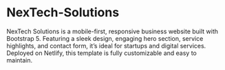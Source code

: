 # NexTech-Solutions
NexTech Solutions is a mobile-first, responsive business website built with Bootstrap 5. Featuring a sleek design, engaging hero section, service highlights, and contact form, it’s ideal for startups and digital services. Deployed on Netlify, this template is fully customizable and easy to maintain.
